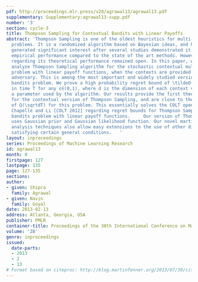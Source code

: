 ```yaml
---
pdf: http://proceedings.mlr.press/v28/agrawal13/agrawal13.pdf
supplementary: Supplementary:agrawal13-supp.pdf
number: '3'
section: cycle-3
title: Thompson Sampling for Contextual Bandits with Linear Payoffs
abstract: 'Thompson Sampling is one of the oldest heuristics for multi-armed bandit
  problems. It is a randomized algorithm based on Bayesian ideas, and has recently
  generated significant interest after several studies demonstrated it to have better
  empirical performance compared to the state of the art methods. However, many questions
  regarding its theoretical performance remained open. In this paper, we design and
  analyze Thompson Sampling algorithm for the stochastic contextual multi-armed bandit
  problem with linear payoff functions, when the contexts are provided by an adaptive
  adversary. This is among the most important and widely studied version of the contextual
  bandits problem. We prove a high probability regret bound of \tildeO(\fracd\sqrtε\sqrtT^1+ε)
  in time T for any ε∈(0,1), where d is the dimension of each context vector and εis
  a parameter used by the algorithm. Our results provide the first theoretical guarantees
  for the contextual version of Thompson Sampling, and are close to the lower bound
  of Ω(\sqrtdT) for this problem. This essentially solves the COLT open problem of
  Chapelle and Li [COLT 2012] regarding regret bounds for Thompson Sampling for contextual
  bandits problem with linear payoff functions.     Our version of Thompson sampling
  uses Gaussian prior and Gaussian likelihood function. Our novel martingale-based
  analysis techniques also allow easy extensions to the use of other distributions,
  satisfying certain general conditions.   '
layout: inproceedings
series: Proceedings of Machine Learning Research
id: agrawal13
month: 0
firstpage: 127
lastpage: 135
page: 127-135
sections: 
author:
- given: Shipra
  family: Agrawal
- given: Navin
  family: Goyal
date: 2013-02-13
address: Atlanta, Georgia, USA
publisher: PMLR
container-title: Proceedings of the 30th International Conference on Machine Learning
volume: '28'
genre: inproceedings
issued:
  date-parts:
  - 2013
  - 2
  - 13
# Format based on citeproc: http://blog.martinfenner.org/2013/07/30/citeproc-yaml-for-bibliographies/
---
```

